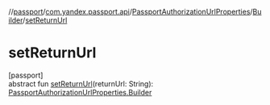 //[passport](../../../../index.md)/[com.yandex.passport.api](../../index.md)/[PassportAuthorizationUrlProperties](../index.md)/[Builder](index.md)/[setReturnUrl](set-return-url.md)

# setReturnUrl

[passport]\
abstract fun [setReturnUrl](set-return-url.md)(returnUrl: String): [PassportAuthorizationUrlProperties.Builder](index.md)
